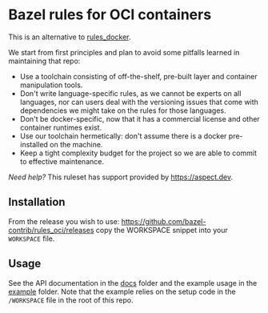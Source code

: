 # Bazel rules for OCI containers

This is an alternative to [rules_docker](https://github.com/bazelbuild/rules_docker).

We start from first principles and plan to avoid some pitfalls learned in maintaining that repo:

- Use a toolchain consisting of off-the-shelf, pre-built layer and container manipulation tools.
- Don't write language-specific rules, as we cannot be experts on all languages, nor can users deal with the versioning issues
  that come with dependencies we might take on the rules for those languages.
- Don't be docker-specific, now that it has a commercial license and other container runtimes exist.
- Use our toolchain hermetically: don't assume there is a docker pre-installed on the machine.
- Keep a tight complexity budget for the project so we are able to commit to effective maintenance.

_Need help?_ This ruleset has support provided by https://aspect.dev.

## Installation

From the release you wish to use: <https://github.com/bazel-contrib/rules_oci/releases>
copy the WORKSPACE snippet into your `WORKSPACE` file.

## Usage

See the API documentation in the [docs](docs/) folder and the example usage in the [example](example/) folder.
Note that the example relies on the setup code in the `/WORKSPACE` file in the root of this repo.
